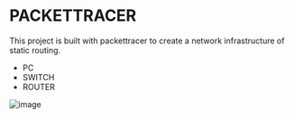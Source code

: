 
# PACKETTRACER

This project is built with packettracer to create a network infrastructure of static routing.

- PC
- SWITCH
- ROUTER

![image](https://user-images.githubusercontent.com/47400938/128650571-4607dfce-5eb7-445a-b95a-36f845203511.png)

